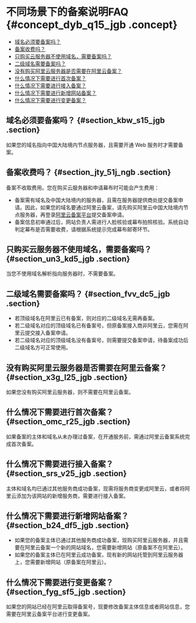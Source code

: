# 不同场景下的备案说明FAQ {#concept_dyb_q15_jgb .concept}

-   [域名必须要备案吗？](#section_kbw_s15_jgb)
-   [备案收费吗？](#section_jty_51j_ngb)
-   [只购买云服务器不使用域名，需要备案吗？](#section_un3_kd5_jgb)
-   [二级域名需要备案吗？](#section_fvv_dc5_jgb)
-   [没有购买阿里云服务器是否需要在阿里云备案？](#section_x3g_l25_jgb)
-   [什么情况下需要进行首次备案？](#section_omc_r25_jgb)
-   [什么情况下需要进行接入备案？](#section_srs_v25_jgb)
-   [什么情况下需要进行新增网站备案？](#section_b24_df5_jgb)
-   [什么情况下需要进行变更备案？](#section_fyg_sf5_jgb)

## 域名必须要备案吗？ {#section_kbw_s15_jgb .section}

如果您的域名指向中国大陆境内节点服务器，且需要开通 Web 服务时才需要备案。

## 备案收费吗？ {#section_jty_51j_ngb .section}

备案不收取费用。您在购买云服务器和申请幕布时可能会产生费用：

-   备案需有域名及中国大陆境内的服务器，且需在服务器提供商处提交备案申请。因此，如果您的域名要通过阿里云备案，请先购买阿里云中国大陆境内节点服务器，再登录[阿里云备案平台](https://beian.aliyun.com/order/selfBaIndex.htm)提交备案申请。
-   备案信息初审通过后，网站负责人需进行人脸核验或幕布拍照核验。系统自动判定幕布是否需要收费，请根据系统提示完成幕布邮寄环节。

## 只购买云服务器不使用域名，需要备案吗？ {#section_un3_kd5_jgb .section}

当您不使用域名解析指向服务器时，不需要备案。

## 二级域名需要备案吗？ {#section_fvv_dc5_jgb .section}

-   若顶级域名在阿里云已有备案，则对应的二级域名无需再备案。
-   若二级域名对应的顶级域名已有备案号，但原备案接入商非阿里云，您需在阿里云提交接入备案申请。
-   若二级域名对应的顶级域名没有备案号，则需要提交备案申请，待备案成功后二级域名方可正常使用。

## 没有购买阿里云服务器是否需要在阿里云备案？ {#section_x3g_l25_jgb .section}

如果您没有购买阿里云服务器，则不需要在阿里云备案。

## 什么情况下需要进行首次备案？ {#section_omc_r25_jgb .section}

如果备案的主体和域名从未办理过备案，在开通服务前，需通过阿里云备案系统完成首次备案。

## 什么情况下需要进行接入备案？ {#section_srs_v25_jgb .section}

主体和域名均已通过其他服务商成功备案，现需将服务商变更成阿里云，或者将阿里云添加为该网站的新增服务商，需要进行接入备案。

## 什么情况下需要进行新增网站备案？ {#section_b24_df5_jgb .section}

-   如果您的备案主体已通过其他服务商成功备案，现购买阿里云服务器，并且需要在阿里云备案一个新的网站域名，您需要新增网站（原备案不在阿里云）。
-   如果您的备案主体已在阿里云成功备案，现有新的网站托管到阿里云服务器上，您需要新增网站（原备案在阿里云）。

## 什么情况下需要进行变更备案？ {#section_fyg_sf5_jgb .section}

如果您的网站已经在阿里云取得备案号，现要修改备案主体信息或者网站信息，您需要在阿里云备案平台进行变更备案。

